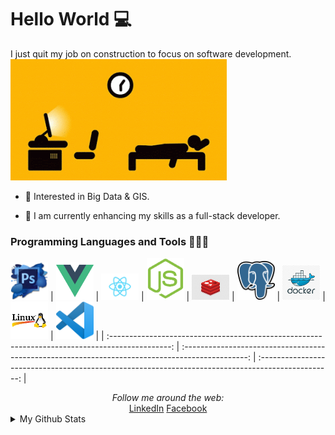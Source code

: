 # Hello World 💻

I just quit my job on construction to focus on software development.  
![](https://raw.githubusercontent.com/elarsaks/elarsaks/master/images/1*wwSHyk3f6huruTglVgl-Yw.gif)

* 🤔 Interested in Big Data & GIS.

* 🌱 I am currently enhancing my skills as a full-stack developer.

### Programming Languages and Tools 🔭🚀🔥

<img src="https://raw.githubusercontent.com/elarsaks/elarsaks/master/images/Photoshop.png" width=60> |
<img src="https://raw.githubusercontent.com/elarsaks/elarsaks/master/images/vue.png" width=60> |
<img src="https://raw.githubusercontent.com/elarsaks/elarsaks/master/images/react.png" width=60> |
<img src="https://raw.githubusercontent.com/elarsaks/elarsaks/master/images/node.png" width=60> |
<img src="https://raw.githubusercontent.com/elarsaks/elarsaks/master/images/redis.png" width=60> |
<img src="https://raw.githubusercontent.com/elarsaks/elarsaks/master/images/Postgres.png" width=60> |
<img src="https://raw.githubusercontent.com/elarsaks/elarsaks/master/images/docker.png" width=60> |
<img src="https://raw.githubusercontent.com/elarsaks/elarsaks/master/images/linux.png" width=60> |
<img src="https://raw.githubusercontent.com/elarsaks/elarsaks/master/images/vscode.png" width=60> |
| :---------------------------------------------------------------------------------------------: | :----------------------------------------------------------------------------------------------: | :------------------------------------------------------------------------------------------------: |

<div align="center">
<i>Follow me around the web:</i><br>
  <a target="_blank" href="https://www.linkedin.com/in/elarsaks/">LinkedIn</a> <a target="_blank" href="https://www.facebook.com/elarsaks/">Facebook</a>
</div>

<details>
  <summary>My Github Stats</summary>
  <br>
<p align="center">
<img align="center" src="https://github-readme-stats.vercel.app/api?username=elarsaks&&show_icons=true&title_color=c095e3&icon_color=95dfe3&text_color=ffffff&bg_color=231f20" alt="Sabbir's Github Stats" alt="Sabbir's Github Status" />
</p>
</details>
